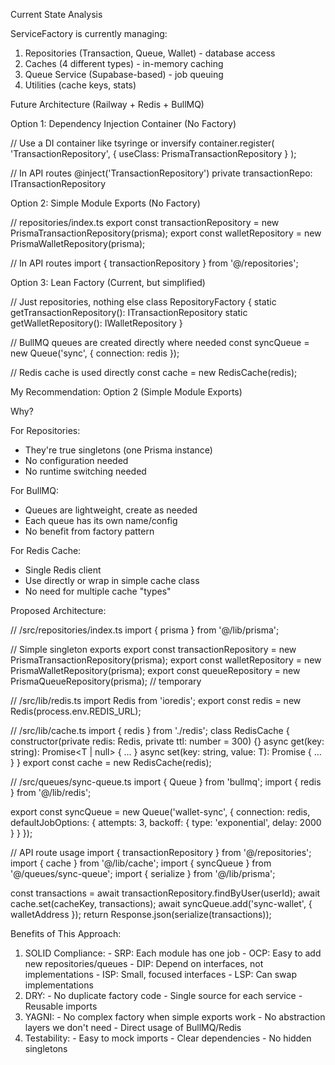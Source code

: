 Current State Analysis

  ServiceFactory is currently managing:
  1. Repositories (Transaction, Queue, Wallet) - database access
  2. Caches (4 different types) - in-memory caching
  3. Queue Service (Supabase-based) - job queuing
  4. Utilities (cache keys, stats)

  Future Architecture (Railway + Redis + BullMQ)

  Option 1: Dependency Injection Container (No Factory)

  // Use a DI container like tsyringe or inversify
  container.register<ITransactionRepository>(
    'TransactionRepository',
    { useClass: PrismaTransactionRepository }
  );

  // In API routes
  @inject('TransactionRepository')
  private transactionRepo: ITransactionRepository

  Option 2: Simple Module Exports (No Factory)

  // repositories/index.ts
  export const transactionRepository = new PrismaTransactionRepository(prisma);
  export const walletRepository = new PrismaWalletRepository(prisma);

  // In API routes
  import { transactionRepository } from '@/repositories';

  Option 3: Lean Factory (Current, but simplified)

  // Just repositories, nothing else
  class RepositoryFactory {
    static getTransactionRepository(): ITransactionRepository
    static getWalletRepository(): IWalletRepository
  }

  // BullMQ queues are created directly where needed
  const syncQueue = new Queue('sync', { connection: redis });

  // Redis cache is used directly
  const cache = new RedisCache(redis);

  My Recommendation: Option 2 (Simple Module Exports)

  Why?

  For Repositories:
  - They're true singletons (one Prisma instance)
  - No configuration needed
  - No runtime switching needed

  For BullMQ:
  - Queues are lightweight, create as needed
  - Each queue has its own name/config
  - No benefit from factory pattern

  For Redis Cache:
  - Single Redis client
  - Use directly or wrap in simple cache class
  - No need for multiple cache "types"

  Proposed Architecture:

  // /src/repositories/index.ts
  import { prisma } from '@/lib/prisma';

  // Simple singleton exports
  export const transactionRepository = new PrismaTransactionRepository(prisma);
  export const walletRepository = new PrismaWalletRepository(prisma);
  export const queueRepository = new PrismaQueueRepository(prisma); // temporary

  // /src/lib/redis.ts
  import Redis from 'ioredis';
  export const redis = new Redis(process.env.REDIS_URL);

  // /src/lib/cache.ts
  import { redis } from './redis';
  class RedisCache {
    constructor(private redis: Redis, private ttl: number = 300) {}
    async get<T>(key: string): Promise<T | null> { ... }
    async set<T>(key: string, value: T): Promise<void> { ... }
  }
  export const cache = new RedisCache(redis);

  // /src/queues/sync-queue.ts
  import { Queue } from 'bullmq';
  import { redis } from '@/lib/redis';

  export const syncQueue = new Queue('wallet-sync', {
    connection: redis,
    defaultJobOptions: {
      attempts: 3,
      backoff: { type: 'exponential', delay: 2000 }
    }
  });

  // API route usage
  import { transactionRepository } from '@/repositories';
  import { cache } from '@/lib/cache';
  import { syncQueue } from '@/queues/sync-queue';
  import { serialize } from '@/lib/prisma';

  const transactions = await transactionRepository.findByUser(userId);
  await cache.set(cacheKey, transactions);
  await syncQueue.add('sync-wallet', { walletAddress });
  return Response.json(serialize(transactions));

  Benefits of This Approach:

  1. SOLID Compliance:
    - SRP: Each module has one job
    - OCP: Easy to add new repositories/queues
    - DIP: Depend on interfaces, not implementations
    - ISP: Small, focused interfaces
    - LSP: Can swap implementations
  2. DRY:
    - No duplicate factory code
    - Single source for each service
    - Reusable imports
  3. YAGNI:
    - No complex factory when simple exports work
    - No abstraction layers we don't need
    - Direct usage of BullMQ/Redis
  4. Testability:
    - Easy to mock imports
    - Clear dependencies
    - No hidden singletons